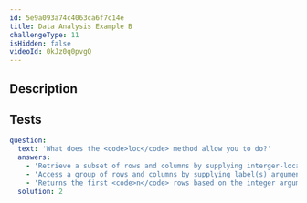 ```yaml
---
id: 5e9a093a74c4063ca6f7c14e
title: Data Analysis Example B
challengeType: 11
isHidden: false
videoId: 0kJz0q0pvgQ
---
```


## Description
<section id='description'>
</section>

## Tests
<section id='tests'>

```yml
question:
  text: 'What does the <code>loc</code> method allow you to do?'
  answers:
    - 'Retrieve a subset of rows and columns by supplying interger-location arguments.'
    - 'Access a group of rows and columns by supplying label(s) arguments.'
    - 'Returns the first <code>n</code> rows based on the integer argument supplied.'
  solution: 2
```

</section>
